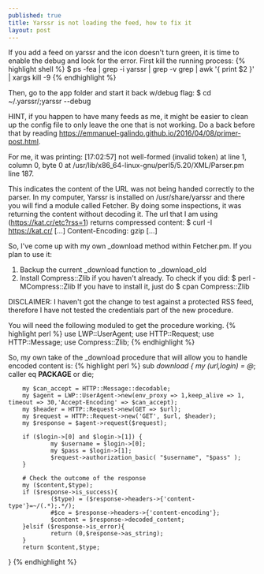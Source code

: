 ```yaml
---
published: true
title: Yarssr is not loading the feed, how to fix it
layout: post
---
```

If you add a feed on yarssr and the icon doesn't turn green, it is time to enable the debug and look for the error.
First kill the running process:
{% highlight shell %}
$ ps -fea | grep -i yarssr | grep -v grep | awk '{ print $2 }' | xargs kill -9 
{% endhighlight %}

Then, go to the app folder and start it back w/debug flag:
$ cd ~/.yarssr/;yarssr --debug

HINT, if you happen to have many feeds as me, it might be easier to clean up the config file to only leave the one that is not working. Do a back before that by reading https://emmanuel-galindo.github.io/2016/04/08/primer-post.html.

For me, it was printing:
[17:02:57] 
not well-formed (invalid token) at line 1, column 0, byte 0 at /usr/lib/x86_64-linux-gnu/perl5/5.20/XML/Parser.pm line 187.

This indicates the content of the URL was not being handed correctly to the parser. 
In my computer, Yarssr is installed on /usr/share/yarssr and there you will find a module called Fetcher. 
By doing some inspections, it was returning the content without decoding it. 
The url that I am using (https://kat.cr/etc?rss=1) returns compressed content:
$ curl -I https://kat.cr/
[...]
Content-Encoding: gzip
[...]

So, I've come up with my own _download method within Fetcher.pm. If you plan to use it:
1) Backup the current _download function to _download_old
2) Install Compress::Zlib if you haven't already. To check if you did: 
$ perl -MCompress::Zlib
If you have to install it, just do
$ cpan Compress::Zlib

DISCLAIMER: I haven't got the change to test against a protected RSS feed, therefore I have not tested the credentials part of the new procedure.

You will need the following moduled to get the procedure working.
{% highlight perl %}
use LWP::UserAgent;
use HTTP::Request;
use HTTP::Message;
use Compress::Zlib;
{% endhighlight %}

So, my own take of the _download procedure that will allow you to handle encoded content is:
{% highlight perl %}
sub _download {
        my ($url,$login) = @_;
        caller eq __PACKAGE__ or die;

        my $can_accept = HTTP::Message::decodable;
        my $agent = LWP::UserAgent->new(env_proxy => 1,keep_alive => 1, timeout => 30,'Accept-Encoding' => $can_accept);
        my $header = HTTP::Request->new(GET => $url);
        my $request = HTTP::Request->new('GET', $url, $header);
        my $response = $agent->request($request);

        if ($login->[0] and $login->[1]) {
                my $username = $login->[0];
                my $pass = $login->[1];
                $request->authorization_basic( "$username", "$pass" );
        }

        # Check the outcome of the response
        my ($content,$type);
        if ($response->is_success){
                ($type) = ($response->headers->{'content-type'}=~/(.*);.*/);
                #$ce = $response->headers->{'content-encoding'};
                $content = $response->decoded_content;
        }elsif ($response->is_error){
                return (0,$response->as_string);
        }
        return $content,$type;
}
{% endhighlight %}
